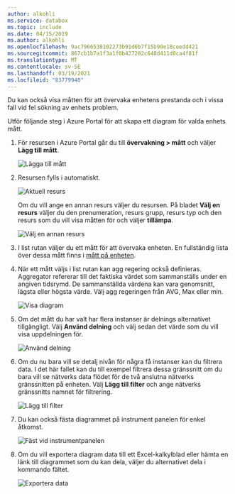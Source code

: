 ```yaml
---
author: alkohli
ms.service: databox
ms.topic: include
ms.date: 04/15/2019
ms.author: alkohli
ms.openlocfilehash: 9ac7966538102273b91d6b7f15b90e18ceedd421
ms.sourcegitcommit: 867cb1b7a1f3a1f0b427282c648d411d0ca4f81f
ms.translationtype: MT
ms.contentlocale: sv-SE
ms.lasthandoff: 03/19/2021
ms.locfileid: "83779940"
---
```

Du kan också visa måtten för att övervaka enhetens prestanda och i vissa fall vid fel sökning av enhets problem.

Utför följande steg i Azure Portal för att skapa ett diagram för valda enhets mått.

1. För resursen i Azure Portal går du till **övervakning > mått** och väljer **Lägg till mått**.

    ![Lägga till mått](media/data-box-edge-gateway-view-metrics/view-metrics-1.png)

2. Resursen fylls i automatiskt.  

    ![Aktuell resurs](media/data-box-edge-gateway-view-metrics/view-metrics-2.png)

    Om du vill ange en annan resurs väljer du resursen. På bladet **Välj en resurs** väljer du den prenumeration, resurs grupp, resurs typ och den resurs som du vill visa måtten för och väljer **tillämpa**.

    ![Välj en annan resurs](media/data-box-edge-gateway-view-metrics/view-metrics-3.png)

3. I list rutan väljer du ett mått för att övervaka enheten. En fullständig lista över dessa mått finns i [mått på enheten](#metrics-on-your-device).

4. När ett mått väljs i list rutan kan agg regering också definieras. Aggregator refererar till det faktiska värdet som sammanställs under en angiven tidsrymd. De sammanställda värdena kan vara genomsnitt, lägsta eller högsta värde. Välj agg regeringen från AVG, Max eller min.

    ![Visa diagram](media/data-box-edge-gateway-view-metrics/view-metrics-4.png)

5. Om det mått du har valt har flera instanser är delnings alternativet tillgängligt. Välj **Använd delning** och välj sedan det värde som du vill visa uppdelningen för.

    ![Använd delning](media/data-box-edge-gateway-view-metrics/view-metrics-5.png)

6. Om du nu bara vill se detalj nivån för några få instanser kan du filtrera data. I det här fallet kan du till exempel filtrera dessa gränssnitt om du bara vill se nätverks data flödet för de två anslutna nätverks gränssnitten på enheten. Välj **Lägg till filter** och ange nätverks gränssnitts namnet för filtrering.

    ![Lägg till filter](media/data-box-edge-gateway-view-metrics/view-metrics-6.png)

7. Du kan också fästa diagrammet på instrument panelen för enkel åtkomst.

    ![Fäst vid instrumentpanelen](media/data-box-edge-gateway-view-metrics/view-metrics-7.png)

8. Om du vill exportera diagram data till ett Excel-kalkylblad eller hämta en länk till diagrammet som du kan dela, väljer du alternativet dela i kommando fältet.

    ![Exportera data](media/data-box-edge-gateway-view-metrics/view-metrics-8.png)
